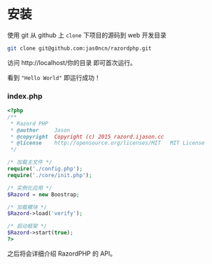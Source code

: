 # 安装

使用 git 从 github 上 `clone` 下项目的源码到 web 开发目录

```bash
git clone git@github.com:jas0ncn/razordphp.git
```

访问 http://localhost/你的目录 即可首次运行。

看到 `"Hello World"` 即运行成功！

### index.php

```php
<?php
/**
 * Razord PHP
 * @author     Jason
 * @copyright  Copyright (c) 2015 razord.ijason.cc
 * @license    http://opensource.org/licenses/MIT	MIT License
 */

/* 加载主文件 */
require('./config.php');
require('./core/init.php');

/* 实例化应用 */
$Razord = new Boostrap;

/* 加载模块 */
$Razord->load('verify');

/* 启动框架 */
$Razord->start(true);
?>
```
之后将会详细介绍 RazordPHP 的 API。
